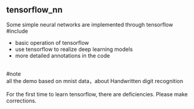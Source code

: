 ## tensorflow_nn
Some simple neural networks are implemented through tensorflow<br>
#include<br>
* basic operation of tensorflow<br>
* use tensorflow to realize deep learning models<br>
* more detailed annotations in the code<br>
<br>
#note<br>
all the demo based on mnist data，about Handwritten digit recognition <br>


<br>
For the first time to learn tensorflow, there are deficiencies. Please make corrections.<br>



